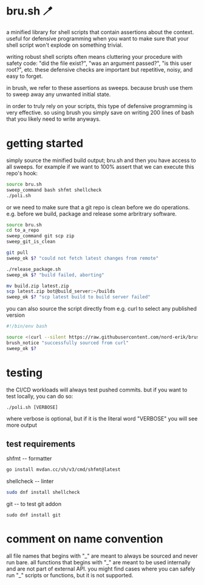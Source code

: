 # bru.sh 🪥

a minified library for shell scripts that contain assertions about the context. useful for
defensive programming when you want to make sure that your shell script won't explode on
something trivial.

writing robust shell scripts often means cluttering your procedure with safety code: "did the
file exist?", "was an argument passed?", "is this user root?", etc. these defensive checks are
important but repetitive, noisy, and easy to forget.

in brush, we refer to these assertions as sweeps. because brush use them to sweep away any
unwanted initial state.

in order to truly rely on your scripts, this type of defensive programming is very effective.
so using brush you simply save on writing 200 lines of bash that you likely need to write anyways.

# getting started

simply source the minified build output; bru.sh and then you have access to all sweeps.
for example if we want to 100% assert that we can execute this repo's hook:

```bash
source bru.sh
sweep_command bash shfmt shellcheck
./poli.sh
```

or we need to make sure that a git repo is clean before we do operations.
e.g. before we build, package and release some arbritrary software.

```bash
source bru.sh
cd to_a_repo
sweep_command git scp zip
sweep_git_is_clean

git pull
sweep_ok $? "could not fetch latest changes from remote"

./release_package.sh
sweep_ok $? "build failed, aborting"

mv build.zip latest.zip
scp latest.zip bot@build_server:~/builds
sweep_ok $? "scp latest build to build server failed"
```

you can also source the script directly from e.g. curl to select any published version

```bash
#!/bin/env bash

source <(curl --silent https://raw.githubusercontent.com/nord-erik/brush/refs/tags/v0.0.1/bru.sh)
brush_notice "successfully sourced from curl"
sweep_ok $?
```

# testing

the CI/CD workloads will always test pushed commits. but if you want to test locally, you can do so:

```
./poli.sh [VERBOSE]
```

where verbose is optional, but if it is the literal word "VERBOSE" you will see more output

## test requirements

shfmt -- formatter

```bash
go install mvdan.cc/sh/v3/cmd/shfmt@latest
```

shellcheck -- linter

```bash
sudo dnf install shellcheck
```

git -- to test git addon

```
sudo dnf install git
```

# comment on name convention

all file names that begins with "\_" are meant to always be sourced and never run bare.
all functions that begins with "\_" are meant to be used internally and are not part of external API.
you might find cases where you can safely run "\_" scripts or functions, but it is not supported.
